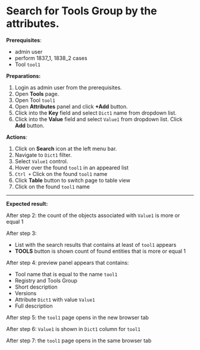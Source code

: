 # Search for Tools Group by the attributes.

**Prerequisites**:
- admin user
- perform 1837_1, 1838_2 cases
- Tool `tool1`

**Preparations:**

1. Login as admin user from the prerequisites.
2. Open **Tools** page.
3. Open Tool `tool1`
4. Open **Attributes** panel and click **+Add** button.
5. Click into the **Key** field and select `Dict1` name from dropdown list.
6. Click into the **Value** field and select `Value1` from dropdown list. Click **Add** button.

**Actions**:

1. Click on **Search** icon at the left menu bar.
2. Navigate to `Dict1` filter.
3. Select `Value1` control.
4. Hover over the found `tool1` in an appeared list
5. `Ctrl +` Click on the found `tool1` name
6. Click **Table** button to switch page to table view
7. Click on the found `tool1` name

***
**Expected result:**

After step 2: the count of the objects associated with `Value1` is more or equal 1

After step 3:
- List with the search results that contains at least of `tool1` appears
- **TOOLS** button is shown count of found entities that is more or equal 1

After step 4: preview panel appears that contains:
- Tool name that is equal to the name `tool1`
- Registry and Tools Group
- Short description
- Versions
- Attribute `Dict1` with value `Value1`
- Full description

After step 5: the `tool1` page opens in the new browser tab

After step 6: `Value1` is shown in `Dict1` column for `tool1`

After step 7: the `tool1` page opens in the same browser tab